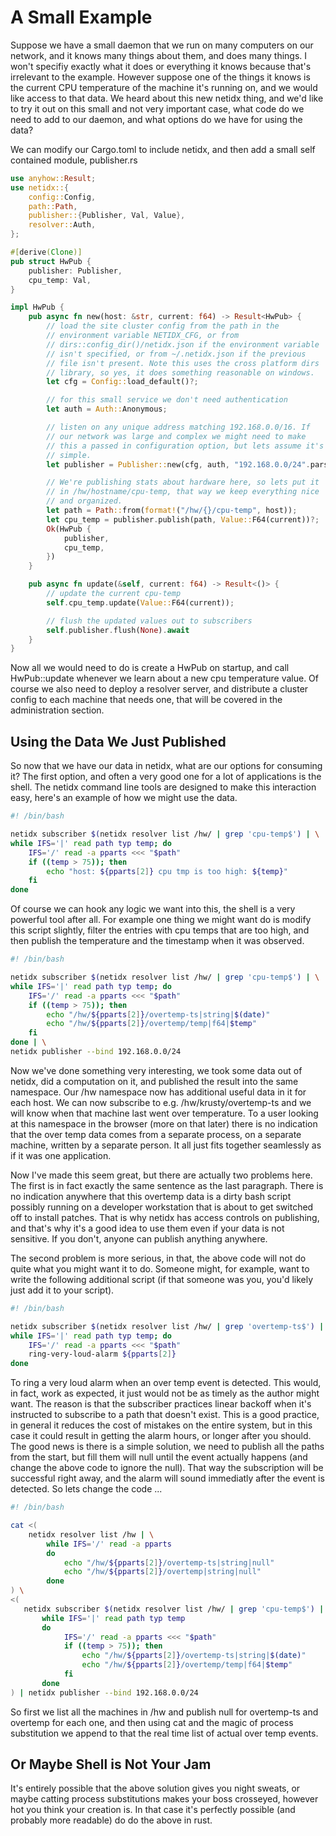 # A Small Example

Suppose we have a small daemon that we run on many computers on our
network, and it knows many things about them, and does many things. I
won't specifiy exactly what it does or everything it knows because
that's irrelevant to the example. However suppose one of the things it
knows is the current CPU temperature of the machine it's running on,
and we would like access to that data. We heard about this new netidx
thing, and we'd like to try it out on this small and not very
important case, what code do we need to add to our daemon, and what
options do we have for using the data?

We can modify our Cargo.toml to include netidx, and then add a small
self contained module, publisher.rs

``` rust
use anyhow::Result;
use netidx::{
    config::Config,
    path::Path,
    publisher::{Publisher, Val, Value},
    resolver::Auth,
};

#[derive(Clone)]
pub struct HwPub {
    publisher: Publisher,
    cpu_temp: Val,
}

impl HwPub {
    pub async fn new(host: &str, current: f64) -> Result<HwPub> {
        // load the site cluster config from the path in the
        // environment variable NETIDX_CFG, or from
        // dirs::config_dir()/netidx.json if the environment variable
        // isn't specified, or from ~/.netidx.json if the previous
        // file isn't present. Note this uses the cross platform dirs
        // library, so yes, it does something reasonable on windows.
        let cfg = Config::load_default()?;

        // for this small service we don't need authentication
        let auth = Auth::Anonymous;

        // listen on any unique address matching 192.168.0.0/16. If
        // our network was large and complex we might need to make
        // this a passed in configuration option, but lets assume it's
        // simple.
        let publisher = Publisher::new(cfg, auth, "192.168.0.0/24".parse()?).await?;

        // We're publishing stats about hardware here, so lets put it
        // in /hw/hostname/cpu-temp, that way we keep everything nice
        // and organized.
        let path = Path::from(format!("/hw/{}/cpu-temp", host));
        let cpu_temp = publisher.publish(path, Value::F64(current))?;
        Ok(HwPub {
            publisher,
            cpu_temp,
        })
    }

    pub async fn update(&self, current: f64) -> Result<()> {
        // update the current cpu-temp
        self.cpu_temp.update(Value::F64(current));

        // flush the updated values out to subscribers
        self.publisher.flush(None).await
    }
}
```

Now all we would need to do is create a HwPub on startup, and call
HwPub::update whenever we learn about a new cpu temperature value. Of
course we also need to deploy a resolver server, and distribute a
cluster config to each machine that needs one, that will be covered in
the administration section.

## Using the Data We Just Published

So now that we have our data in netidx, what are our options for
consuming it? The first option, and often a very good one for a lot of
applications is the shell. The netidx command line tools are designed
to make this interaction easy, here's an example of how we might use
the data.

``` bash
#! /bin/bash

netidx subscriber $(netidx resolver list /hw/ | grep 'cpu-temp$') | \
while IFS='|' read path typ temp; do
    IFS='/' read -a pparts <<< "$path"
    if ((temp > 75)); then
        echo "host: ${pparts[2]} cpu tmp is too high: ${temp}"
    fi
done
```

Of course we can hook any logic we want into this, the shell is a very
powerful tool after all. For example one thing we might want do is
modify this script slightly, filter the entries with cpu temps that
are too high, and then publish the temperature and the timestamp when
it was observed.

``` bash
#! /bin/bash

netidx subscriber $(netidx resolver list /hw/ | grep 'cpu-temp$') | \
while IFS='|' read path typ temp; do
    IFS='/' read -a pparts <<< "$path"
    if ((temp > 75)); then
        echo "/hw/${pparts[2]}/overtemp-ts|string|$(date)"
        echo "/hw/${pparts[2]}/overtemp/temp|f64|$temp"
    fi
done | \
netidx publisher --bind 192.168.0.0/24
```

Now we've done something very interesting, we took some data out of
netidx, did a computation on it, and published the result into the
same namespace. Our /hw namespace now has additional useful data in it
for each host. We can now subscribe to e.g. /hw/krusty/overtemp-ts and
we will know when that machine last went over temperature. To a user
looking at this namespace in the browser (more on that later) there is
no indication that the over temp data comes from a separate process,
on a separate machine, written by a separate person. It all just fits
together seamlessly as if it was one application.

Now I've made this seem great, but there are actually two problems
here. The first is in fact exactly the same sentence as the last
paragraph. There is no indication anywhere that this overtemp data is
a dirty bash script possibly running on a developer workstation that
is about to get switched off to install patches. That is why netidx
has access controls on publishing, and that's why it's a good idea to
use them even if your data is not sensitive. If you don't, anyone can
publish anything anywhere.

The second problem is more serious, in that, the above code will not
do quite what you might want it to do. Someone might, for example,
want to write the following additional script (if that someone was
you, you'd likely just add it to your script).

``` bash
#! /bin/bash

netidx subscriber $(netidx resolver list /hw/ | grep 'overtemp-ts$') | \
while IFS='|' read path typ temp; do
    IFS='/' read -a pparts <<< "$path"
    ring-very-loud-alarm ${pparts[2]}
done
```

To ring a very loud alarm when an over temp event is detected. This
would, in fact, work as expected, it just would not be as timely as
the author might want. The reason is that the subscriber practices
linear backoff when it's instructed to subscribe to a path that
doesn't exist. This is a good practice, in general it reduces the cost
of mistakes on the entire system, but in this case it could result in
getting the alarm hours, or longer after you should. The good news is
there is a simple solution, we need to publish all the paths from the
start, but fill them will null until the event actually happens (and
change the above code to ignore the null). That way the subscription
will be successful right away, and the alarm will sound immediatly
after the event is detected. So lets change the code ...

``` bash
#! /bin/bash

cat <(
    netidx resolver list /hw | \
        while IFS='/' read -a pparts
        do
            echo "/hw/${pparts[2]}/overtemp-ts|string|null"
            echo "/hw/${pparts[2]}/overtemp|string|null"
        done
) \
<(
   netidx subscriber $(netidx resolver list /hw/ | grep 'cpu-temp$') | \
       while IFS='|' read path typ temp
       do
            IFS='/' read -a pparts <<< "$path"
            if ((temp > 75)); then
                echo "/hw/${pparts[2]}/overtemp-ts|string|$(date)"
                echo "/hw/${pparts[2]}/overtemp/temp|f64|$temp"
            fi
       done
) | netidx publisher --bind 192.168.0.0/24

```

So first we list all the machines in /hw and publish null for
overtemp-ts and overtemp for each one, and then using cat and the
magic of process substitution we append to that the real time list of
actual over temp events.

## Or Maybe Shell is Not Your Jam

It's entirely possible that the above solution gives you night sweats,
or maybe catting process substitutions makes your boss crosseyed,
however hot you think your creation is. In that case it's perfectly
possible (and probably more readable) do do the above in rust.

``` rust

```
